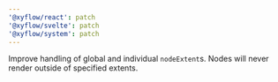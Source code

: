 ```yaml
---
'@xyflow/react': patch
'@xyflow/svelte': patch
'@xyflow/system': patch
---
```


Improve handling of global and individual `nodeExtent`s. Nodes will never render outside of specified extents.
